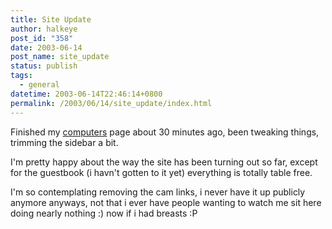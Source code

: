 ```yaml
---
title: Site Update
author: halkeye
post_id: "358"
date: 2003-06-14
post_name: site_update
status: publish
tags:
  - general
datetime: 2003-06-14T22:46:14+0800
permalink: /2003/06/14/site_update/index.html
---
```


Finished my [computers](/computers/) page about 30 minutes ago, been tweaking things, trimming the sidebar a bit.

I'm pretty happy about the way the site has been turning out so far, except for the guestbook (i havn't gotten to it yet) everything is totally table free.

I'm so contemplating removing the cam links, i never have it up publicly anymore anyways, not that i ever have people wanting to watch me sit here doing nearly nothing :) now if i had breasts :P
